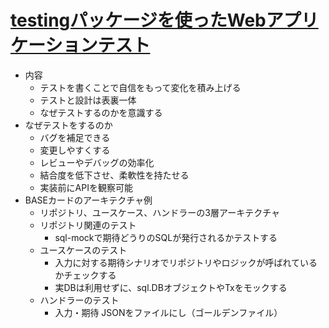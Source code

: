 # [testingパッケージを使ったWebアプリケーションテスト](https://speakerdeck.com/budougumi0617/gocon2022spring)

- 内容
  - テストを書くことで自信をもって変化を積み上げる
  - テストと設計は表裏一体
  - なぜテストするのかを意識する
- なぜテストをするのか
  - バグを補足できる
  - 変更しやすくする
  - レビューやデバッグの効率化
  - 結合度を低下させ、柔軟性を持たせる
  - 実装前にAPIを観察可能
- BASEカードのアーキテクチャ例
  - リポジトリ、ユースケース、ハンドラーの3層アーキテクチャ
  - リポジトリ関連のテスト
    - sql-mockで期待どうりのSQLが発行されるかテストする
  - ユースケースのテスト
    - 入力に対する期待シナリオでリポジトリやロジックが呼ばれているかチェックする
    - 実DBは利用せずに、sql.DBオブジェクトやTxをモックする
  - ハンドラーのテスト
    - 入力・期待 JSONをファイルにし（ゴールデンファイル）
